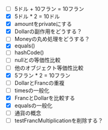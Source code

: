 - [ ] 5ドル + 10フラン = 10フラン
- [x] 5ドル * 2 = 10ドル
- [x] amountをprivateにする
- [x] Dollarの副作用をどうする？
- [ ] Moneyの丸め処理をどうする？
- [x] equals()
- [ ] hashCode()
- [ ] nullとの等価性比較
- [ ] 他のオブジェクト等価性比較
- [x] 5フラン * 2 = 10フラン
- [ ] DollarとFrancの重複
- [ ] timesの一般化
- [x] FrancとDollarを比較する
- [x] equalsの一般化
- [ ] 通貨の概念
- [ ] testFrancMultiplicationを削除する？